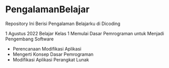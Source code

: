 # PengalamanBelajar
Repository Ini Berisi Pengalaman Belajarku di Dicoding

1 Agustus 2022
Belajar Kelas 1 Memulai Dasar Pemrograman untuk Menjadi Pengembang Software 
  * Perencanaan Modifikasi Aplikasi
  * Mengerti Konsep Dasar Pemrograman
  * Modifikasi Aplikasi Perangkat Lunak
